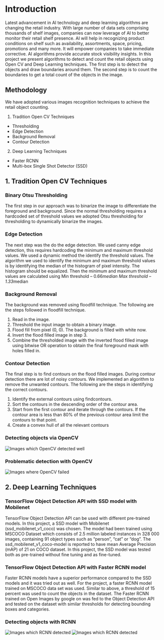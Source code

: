 # Introduction
Latest advancement in AI technology and deep learning algorithms are changing the retail industry. With large number of
data sets comprising thousands of shelf images, companies can now leverage of AI to better monitor their retail shelf
presence. AI will help in recognizing product conditions on shelf such as availability, assortments, space, pricing,
promotions and many more. It will empower companies to take immediate corrective. AI algorithms provide accurate stock
visibility insights. In this project we present algorithms to detect and count the retail objects using Open CV and Deep
Learning techniques. The first step is to detect the objects and draw boundaries around them. The second step is to count
the boundaries to get a total count of the objects in the image.

## Methodology

We have adopted various images recognition techniques to achieve the retail object counting.
1. Tradition Open CV Techniques
  - Thresholding
  - Edge Detection
  - Background Removal
  - Contour Detection
2. Deep Learning Techniques
  - Faster RCNN
  - Multi-box Single Shot Detector (SSD)
  
  
## 1. Tradition Open CV Techniques
### Binary Otsu Thresholding

The first step in our approach was to binarize the image to differentiate the foreground and background. Since the normal
thresholding requires a hardcoded set of threshold values we adopted Otsu thresholding for thresholding to dynamically
binarize the images. 

### Edge Detection

The next step was the do the edge detection. We used canny edge detection, this requires hardcoding the minimum and
maximum threshold values. We used a dynamic method the identify the threshold values. The algorithm we used to identify
the minimum and maximum threshold values is by identifying the median of the histogram of pixel intensity. The histogram
should be equalized. Then the minimum and maximum threshold values are calculated using
Min threshold – 0.66*median
Max threshold – 1.33*median
 
### Background Removal

The background was removed using floodfill technique. The following are the steps followed in floodfill technique.
1. Read in the image.
2. Threshold the input image to obtain a binary image.
3. Flood fill from pixel (0, 0). The background is filled with white now.
4. Invert the flood filled image in step 3.
5. Combine the thresholded image with the inverted flood filled image using bitwise OR operation to obtain the final
foreground mask with holes filled in.

### Contour Detection

The final step is to find contours on the flood filled images. During contour detection there are lot of noisy contours. We
implemented an algorithm to remove the unwanted contours. The following are the steps in identifying the correct contours.
1. Identify the external contours using findcontours.
2. Sort the contours in the descending order of the contour area.
3. Start from the first contour and iterate through the contours. If the contour area is less than 80% of the previous
contour area limit the contours to that point.
4. Create a convex hull of all the relevant contours

### Detecting objects via OpenCV
![Images which OpenCV detected well](https://raw.githubusercontent.com/siddhantmaharana/counting-objects/master/opencv.jpg)


### Problematic detection with OpenCV
![Images where OpenCV failed](https://raw.githubusercontent.com/siddhantmaharana/counting-objects/master/opencv_problems.jpg)


## 2. Deep Learning Techniques

### TensorFlow Object Detection API with SSD model with Mobilenet

TensorFlow Object Detection API can be used with different pre-trained models. In this project, a SSD model with
Mobilenet (ssd_mobilenet_v1_coco) was chosen. The model had been trained using MSCOCO Dataset which consists of
2.5 million labeled instances in 328 000 images, containing 91 object types such as “person”, “cat” or “dog”. The
ssd_mobilenet_v1_coco-model is reported to have mean Average Precision (mAP) of 21 on COCO dataset. In this project,
the SSD model was tested both as pre-trained without fine tuning and as fine-tuned.

### TensorFlow Object Detection API with Faster RCNN model

Faster RCNN models have a superior performance compared to the SSD models and it was tried out as well. For the project,
a faster RCNN model trained on MSCOCO data set was used.
Similar to above, a threshold of 15 percent was used to count the objects in the dataset.
The Faster RCNN trained on Open Images by google on was fed to the Object Detection API and tested on the dataset with
similar thresholds for detecting bounding boxes and categories.

### Detecting objects with RCNN
![Images which RCNN detected](https://raw.githubusercontent.com/siddhantmaharana/counting-objects/master/rcnn.jpg)
![Images which RCNN detected](https://raw.githubusercontent.com/siddhantmaharana/counting-objects/master/rcnn_2.jpg)



